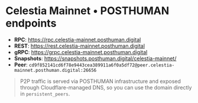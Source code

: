 # Celestia Mainnet • POSTHUMAN endpoints

- **RPC**: https://rpc.celestia-mainnet.posthuman.digital  
- **REST**: https://rest.celestia-mainnet.posthuman.digital  
- **gRPC**: https://grpc.celestia-mainnet.posthuman.digital  
- **Snapshots**: https://snapshots.posthuman.digital/celestia-mainnet/  
- **Peer**: `cd9f852141cd6f78e9443cea389911a6f0a5df72@peer.celestia-mainnet.posthuman.digital:26656`

> P2P traffic is served via POSTHUMAN infrastructure and exposed through Cloudflare-managed DNS, so you can use the domain directly in `persistent_peers`.
